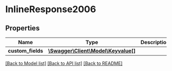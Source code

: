 # InlineResponse2006

## Properties
Name | Type | Description | Notes
------------ | ------------- | ------------- | -------------
**custom_fields** | [**\Swagger\Client\Model\Keyvalue[]**](Keyvalue.md) |  | [optional] 

[[Back to Model list]](../README.md#documentation-for-models) [[Back to API list]](../README.md#documentation-for-api-endpoints) [[Back to README]](../README.md)


